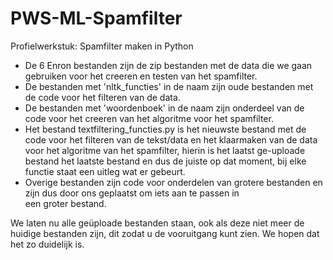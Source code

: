 # PWS-ML-Spamfilter
Profielwerkstuk: Spamfilter maken in Python 
- De 6 Enron bestanden zijn de zip bestanden met de data die we gaan gebruiken voor het creeren en testen van het spamfilter.
- De bestanden met 'nltk_functies' in de naam zijn oude bestanden met  de code voor het filteren van de data.
- De bestanden met 'woordenboek' in de naam zijn onderdeel van de code voor het creeren van het algoritme voor het spamfilter.
- Het bestand textfiltering_functies.py is het nieuwste bestand met de code voor het filteren van de tekst/data en het 
  klaarmaken van de data voor het algoritme van het spamfilter, hierin is het laatst ge-uploade bestand het laatste 
  bestand en dus de juiste op dat moment, bij elke functie staat een uitleg wat er gebeurt.
- Overige bestanden zijn code voor onderdelen van grotere bestanden en zijn dus door ons geplaatst om iets aan te passen in     
  een groter bestand.

We laten nu alle geüploade bestanden staan, ook als deze niet meer de huidige bestanden zijn, dit zodat u de vooruitgang kunt 
zien. 
We hopen dat het zo duidelijk is. 
